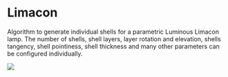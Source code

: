 # Limacon
Algorithm to generate individual shells for a parametric Luminous Limacon lamp. The number of shells, shell layers, layer rotation and elevation, shells tangency, shell pointiness, shell thickness and many other parameters can be configured individually.

![](https://github.com/LasseBoerresen/Mayday/blob/master/IMG_20180425_143109.jpg)
